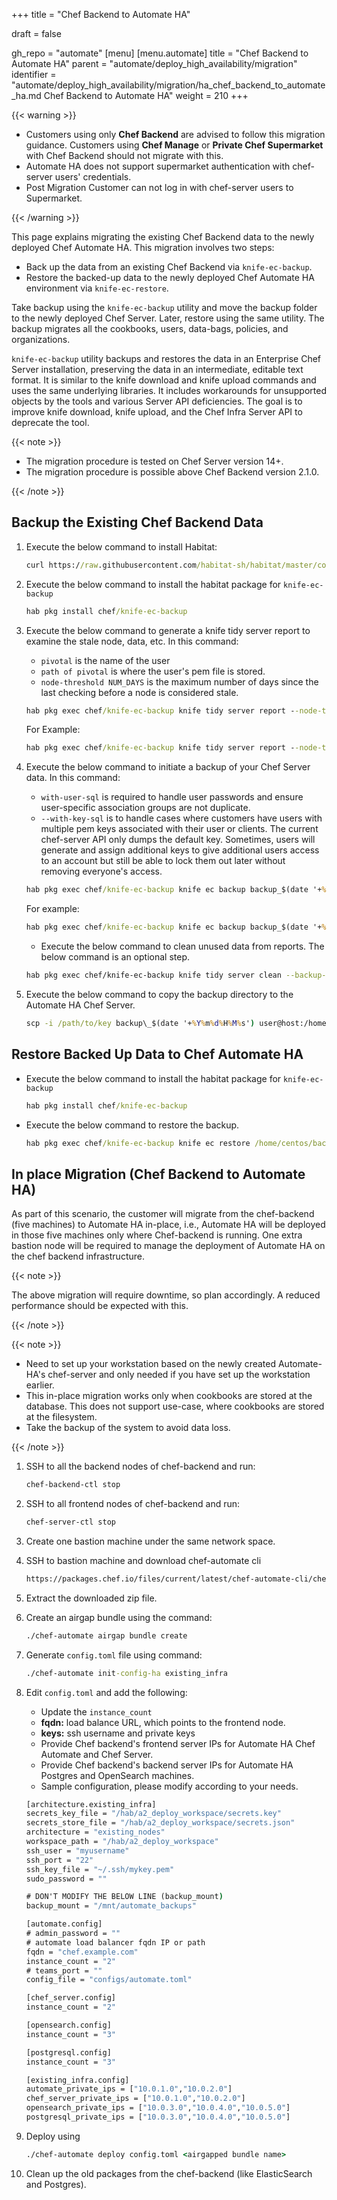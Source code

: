 +++
title = "Chef Backend to Automate HA"

draft = false

gh_repo = "automate"
[menu]
  [menu.automate]
    title = "Chef Backend to Automate HA"
    parent = "automate/deploy_high_availability/migration"
    identifier = "automate/deploy_high_availability/migration/ha_chef_backend_to_automate_ha.md Chef Backend to Automate HA"
    weight = 210
+++

{{< warning >}}

- Customers using only **Chef Backend** are advised to follow this migration guidance. Customers using **Chef Manage** or **Private Chef Supermarket** with Chef Backend should not migrate with this.
- Automate HA does not support supermarket authentication with chef-server users' credentials.
- Post Migration Customer can not log in with chef-server users to Supermarket.

{{< /warning >}}

This page explains migrating the existing Chef Backend data to the newly deployed Chef Automate HA. This migration involves two steps:

- Back up the data from an existing Chef Backend via `knife-ec-backup`.
- Restore the backed-up data to the newly deployed Chef Automate HA environment via `knife-ec-restore`.

Take backup using the `knife-ec-backup` utility and move the backup folder to the newly deployed Chef Server. Later, restore using the same utility. The backup migrates all the cookbooks, users, data-bags, policies, and organizations.

`knife-ec-backup` utility backups and restores the data in an Enterprise Chef Server installation, preserving the data in an intermediate, editable text format. It is similar to the knife download and knife upload commands and uses the same underlying libraries. It includes workarounds for unsupported objects by the tools and various Server API deficiencies. The goal is to improve knife download, knife upload, and the Chef Infra Server API to deprecate the tool.

{{< note >}}

- The migration procedure is tested on Chef Server version 14+.
- The migration procedure is possible above Chef Backend version 2.1.0.

{{< /note >}}

## Backup the Existing Chef Backend Data

1. Execute the below command to install Habitat:

    ```cmd
    curl https://raw.githubusercontent.com/habitat-sh/habitat/master/components/hab/install.sh \ | sudo bash
    ```

1. Execute the below command to install the habitat package for `knife-ec-backup`

    ```cmd
    hab pkg install chef/knife-ec-backup
    ```

1. Execute the below command to generate a knife tidy server report to examine the stale node, data, etc.  In this command:

    - `pivotal` is the name of the user
    - `path of pivotal` is where the user's pem file is stored.
    - `node-threshold NUM_DAYS` is the maximum number of days since the last checking before a node is considered stale.

    ```cmd
    hab pkg exec chef/knife-ec-backup knife tidy server report --node-threshold 60 -s <chef server URL> -u <pivotal> -k <path of pivotal>
    ```

    For Example:

    ```cmd
    hab pkg exec chef/knife-ec-backup knife tidy server report --node-threshold 60 -s https://chef.io -u pivotal -k /etc/opscode/pivotal.pem
    ```

1. Execute the below command to initiate a backup of your Chef Server data. In this command:

    - `with-user-sql` is required to handle user passwords and ensure user-specific association groups are not duplicate.
    - `--with-key-sql` is to handle cases where customers have users with multiple pem keys associated with their user or clients. The current chef-server API only dumps the default key. Sometimes, users will generate and assign additional keys to give additional users access to an account but still be able to lock them out later without removing everyone's access.

    ```cmd
    hab pkg exec chef/knife-ec-backup knife ec backup backup_$(date '+%Y%m%d%H%M%s') --webui-key /etc/opscode/webui_priv.pem -s <chef server
    ```

    For example:

    ```cmd
    hab pkg exec chef/knife-ec-backup knife ec backup backup_$(date '+%Y%m%d%H%M%s') --webui-key /etc/opscode/webui_priv.pem -s https://chef.io`.
    ```

    - Execute the below command to clean unused data from reports. The below command is an optional step.

    ``` bash
    hab pkg exec chef/knife-ec-backup knife tidy server clean --backup-path /path/to/an-ec-backup
    ```

1. Execute the below command to copy the backup directory to the Automate HA Chef Server.

    ```cmd
    scp -i /path/to/key backup\_$(date '+%Y%m%d%H%M%s') user@host:/home/user
    ```

## Restore Backed Up Data to Chef Automate HA

- Execute the below command to install the habitat package for `knife-ec-backup`

    ```cmd
    hab pkg install chef/knife-ec-backup
    ```

- Execute the below command to restore the backup.

    ```cmd
    hab pkg exec chef/knife-ec-backup knife ec restore /home/centos/backup\_2021061013191623331154 -yes --concurrency 1 --webui-key /hab/svc/automate-cs-oc-erchef/data/webui\_priv.pem --purge -c /hab/pkgs/chef/chef-server-ctl/*/*/omnibus-ctl/spec/fixtures/pivotal.rb
    ```

## In place Migration (Chef Backend to Automate HA)

As part of this scenario, the customer will migrate from the chef-backend (five machines) to Automate HA in-place, i.e., Automate HA will be deployed in those five machines only where Chef-backend is running. One extra bastion node will be required to manage the deployment of Automate HA on the chef backend infrastructure.

{{< note >}}

The above migration will require downtime, so plan accordingly. A reduced performance should be expected with this. 

{{< /note >}}

{{< note >}}

- Need to set up your workstation based on the newly created Automate-HA's chef-server and only needed if you have set up the workstation earlier.
- This in-place migration works only when cookbooks are stored at the database. This does not support use-case, where cookbooks are stored at the filesystem.
- Take the backup of the system to avoid data loss.

{{< /note >}}

1. SSH to all the backend nodes of chef-backend and run:

    ```cmd
    chef-backend-ctl stop
    ```

1. SSH to all frontend nodes of chef-backend and run:

    ```cmd
    chef-server-ctl stop
    ```

1. Create one bastion machine under the same network space.

1. SSH to bastion machine and download chef-automate cli

    ```cmd
    https://packages.chef.io/files/current/latest/chef-automate-cli/chef-automate_linux_amd64.zip
    ```

1. Extract the downloaded zip file.

1. Create an airgap bundle using the command:

    ```cmd
    ./chef-automate airgap bundle create 
    ```

1. Generate `config.toml` file using command:

    ```cmd
    ./chef-automate init-config-ha existing_infra 
    ```

1. Edit `config.toml` and add the following:

    - Update the `instance_count`  
    - **fqdn:** load balance URL, which points to the frontend node.
    - **keys:** ssh username and private keys
    - Provide Chef backend's frontend server IPs for Automate HA Chef Automate and Chef Server.
    - Provide Chef backend's backend server IPs for Automate HA Postgres and OpenSearch machines.
    - Sample configuration, please modify according to your needs.

    ```cmd
    [architecture.existing_infra]
    secrets_key_file = "/hab/a2_deploy_workspace/secrets.key"
    secrets_store_file = "/hab/a2_deploy_workspace/secrets.json"
    architecture = "existing_nodes"
    workspace_path = "/hab/a2_deploy_workspace"
    ssh_user = "myusername"
    ssh_port = "22"
    ssh_key_file = "~/.ssh/mykey.pem"
    sudo_password = ""

    # DON'T MODIFY THE BELOW LINE (backup_mount)
    backup_mount = "/mnt/automate_backups"

    [automate.config]
    # admin_password = ""
    # automate load balancer fqdn IP or path
    fqdn = "chef.example.com"
    instance_count = "2"
    # teams_port = ""
    config_file = "configs/automate.toml"

    [chef_server.config]
    instance_count = "2"

    [opensearch.config]
    instance_count = "3"

    [postgresql.config]
    instance_count = "3"

    [existing_infra.config]
    automate_private_ips = ["10.0.1.0","10.0.2.0"]
    chef_server_private_ips = ["10.0.1.0","10.0.2.0"]
    opensearch_private_ips = ["10.0.3.0","10.0.4.0","10.0.5.0"]
    postgresql_private_ips = ["10.0.3.0","10.0.4.0","10.0.5.0"]
    ```

1. Deploy using

    ```cmd
    ./chef-automate deploy config.toml <airgapped bundle name>
    ```

1. Clean up the old packages from the chef-backend (like ElasticSearch and Postgres).
